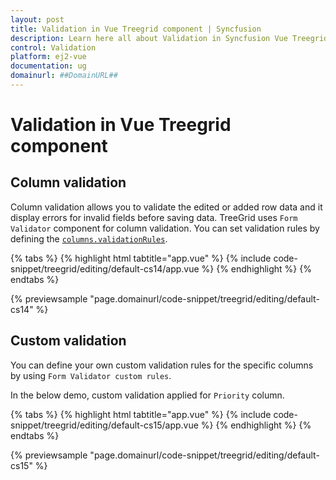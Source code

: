```yaml
---
layout: post
title: Validation in Vue Treegrid component | Syncfusion
description: Learn here all about Validation in Syncfusion Vue Treegrid component of Syncfusion Essential JS 2 and more.
control: Validation 
platform: ej2-vue
documentation: ug
domainurl: ##DomainURL##
---
```


# Validation in Vue Treegrid component

## Column validation

Column validation allows you to validate the edited or added row data and it display errors for invalid fields before saving data.
TreeGrid uses `Form Validator` component for column validation.
You can set validation rules by defining the [`columns.validationRules`](https://ej2.syncfusion.com/vue/documentation/api/treegrid/column/#validationrules).

{% tabs %}
{% highlight html tabtitle="app.vue" %}
{% include code-snippet/treegrid/editing/default-cs14/app.vue %}
{% endhighlight %}
{% endtabs %}
        
{% previewsample "page.domainurl/code-snippet/treegrid/editing/default-cs14" %}

## Custom validation

You can define your own custom validation rules for the specific columns by using `Form Validator custom rules`.

In the below demo, custom validation applied for `Priority` column.

{% tabs %}
{% highlight html tabtitle="app.vue" %}
{% include code-snippet/treegrid/editing/default-cs15/app.vue %}
{% endhighlight %}
{% endtabs %}
        
{% previewsample "page.domainurl/code-snippet/treegrid/editing/default-cs15" %}